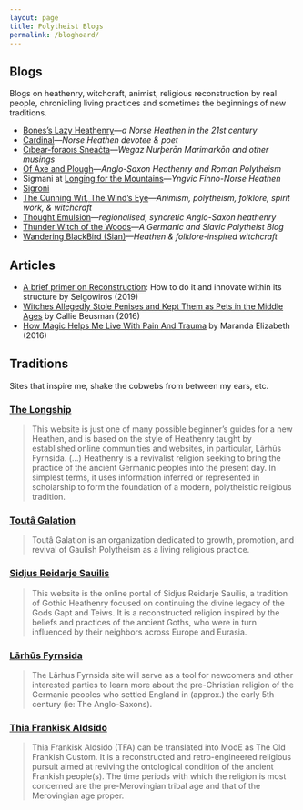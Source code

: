 ```yaml
---
layout: page
title: Polytheist Blogs
permalink: /bloghoard/
---
```


## Blogs
Blogs on heathenry, witchcraft, animist, religious reconstruction by real people, chronicling living practices and sometimes the beginnings of new traditions.
- [Bones’s Lazy Heathenry](https://lazyheathen.wordpress.com/)—_a Norse Heathen in the 21st century_
- [Cardinal](https://cardinalcreates.wordpress.com/)—_Norse Heathen devotee & poet_
- [Cıbear-ḟoraoıs Sneaċta](https://cibearfhoraoissneachta.wordpress.com/)—_Wegaz Nurþerōn Marimarkōn and other musings_
- [Of Axe and Plough](https://axeandplough.com)—*Anglo-Saxon Heathenry and Roman Polytheism*
- Sigmani at [Longing for the Mountains](https://longingformountains.wordpress.com/)—_Yngvic Finno-Norse Heathen_
- [Sigroni](https://sigroni.wordpress.com/)
- [The Cunning Wīf, The Wind’s Eye](https://thewindseye.com/)—_Animism, polytheism, folklore, spirit work, & witchcraft_
- [Thought Emulsion](https://thoughtemulsion.wordpress.com/)—_regionalised, syncretic Anglo-Saxon heathenry_
- [Thunder Witch of the Woods](https://thunderwitchofthewoods.wordpress.com/)—_A Germanic and Slavic Polytheist Blog_ 
- [Wandering BlackBird (Sian)](https://wanderingblackbird.wordpress.com/)—_Heathen & folklore-inspired witchcraft_

## Articles
* [A brief primer on Reconstruction](https://www.reddit.com/r/heathenry/comments/dit35c/a_brief_primer_on_reconstruction_how_to_do_it_and/): How to do it and innovate within its structure by Selgowiros (2019)
* [Witches Allegedly Stole Penises and Kept Them as Pets in the Middle Ages](https://www.vice.com/en/article/mbqjap/witches-allegedly-stole-penises-and-kept-them-as-pets-in-the-middle-ages) by Callie Beusman (2016)
* [How Magic Helps Me Live With Pain And Trauma](https://web.archive.org/web/20181219224855/https://medium.com/the-establishment/how-magic-helps-me-live-with-pain-and-trauma-bd56dcea5db5) by Maranda Elizabeth (2016)

## Traditions
Sites that inspire me, shake the cobwebs from between my ears, etc.

### [The Longship](https://thelongship.net/)
> This website is just one of many possible beginner’s guides for a new Heathen, and is based on the style of Heathenry taught by established online communities and websites, in particular, Lārhūs Fyrnsida. (...) Heathenry is a revivalist religion seeking to bring the practice of the ancient Germanic peoples into the present day. In simplest terms, it uses information inferred or represented in scholarship to form the foundation of a modern, polytheistic religious tradition.

### [Toutâ Galation](https://toutagalation.org/basics-of-gaulish-polytheism/)
> Toutâ Galation is an organization dedicated to growth, promotion, and revival of Gaulish Polytheism as a living religious practice.

### [Sidjus Reidarje Sauilis](https://thesunriders.wordpress.com)
> This website is the online portal of Sidjus Reidarje Sauilis, a tradition of Gothic Heathenry focused on continuing the divine legacy of the Gods Gapt and Teiws. It is a reconstructed religion inspired by the beliefs and practices of the ancient Goths, who were in turn influenced by their neighbors across Europe and Eurasia.

### [Lārhūs Fyrnsida](https://larhusfyrnsida.com)
> The Lãrhus Fyrnsida site will serve as a tool for newcomers and other interested parties to learn more about the pre-Christian religion of the Germanic peoples who settled England in (approx.) the early 5th century (ie: The Anglo-Saxons).

### [Thia Frankisk Aldsido](https://frankisk-allodium.com/about/)
> Thia Frankisk Aldsido (TFA) can be translated into ModE as The Old Frankish Custom. It is a reconstructed and retro-engineered religious pursuit aimed at reviving the ontological condition of the ancient Frankish people(s). The time periods with which the religion is most concerned are the pre-Merovingian tribal age and that of the Merovingian age proper.